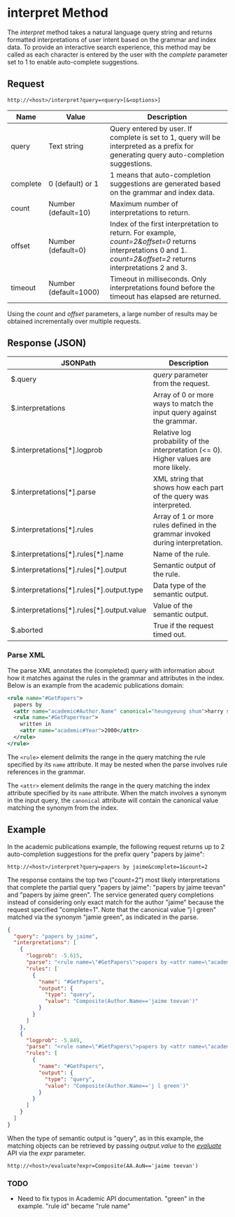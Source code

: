 <!--
NavPath: Knowledge Exploration Service/Web API Interface
LinkLabel: Interpret Method
Url: KES/documentation/Web-API-Interface/interpret-method
Weight: 30
-->

# interpret Method
The *interpret* method takes a natural language query string and returns formatted interpretations of user intent based on the grammar and index data.  To provide an interactive search experience, this method may be called as each character is entered by the user with the *complete* parameter set to 1 to enable auto-complete suggestions.

## Request
`http://<host>/interpret?query=<query>[&<options>]`

Name|Value| Description
----|----|----
query    | Text string | Query entered by user.  If complete is set to 1, query will be interpreted as a prefix for generating query auto-completion suggestions.        
complete | 0 (default) or 1 | 1 means that auto-completion suggestions are generated based on the grammar and index data.         
count    | Number (default=10) | Maximum number of interpretations to return.         
offset   | Number (default=0) | Index of the first interpretation to return.  For example, *count=2&offset=0* returns interpretations 0 and 1. *count=2&offset=2* returns interpretations 2 and 3.       
timeout  | Number (default=1000) | Timeout in milliseconds. Only interpretations found before the timeout has elapsed are returned.

Using the *count* and *offset* parameters, a large number of results may be obtained incrementally over multiple requests.

## Response (JSON)
JSONPath     | Description
---------|---------
$.query	|*query* parameter from the request.
$.interpretations	|Array of 0 or more ways to match the input query against the grammar.
$.interpretations[\*].logprob	|Relative log probability of the interpretation (<= 0).  Higher values are more likely.
$.interpretations[\*].parse	|XML string that shows how each part of the query was interpreted.
$.interpretations[\*].rules	|Array of 1 or more rules defined in the grammar invoked during interpretation.
$.interpretations[\*].rules[\*].name	|Name of the rule.
$.interpretations[\*].rules[\*].output	|Semantic output of the rule.
$.interpretations[\*].rules[\*].output.type	|Data type of the semantic output.
$.interpretations[\*].rules[\*].output.value|Value of the semantic output.  
$.aborted | True if the request timed out.

### Parse XML
The parse XML annotates the (completed) query with information about how it matches against the rules in the grammar and attributes in the index.  Below is an example from the academic publications domain:

```xml
<rule name="#GetPapers">
  papers by 
  <attr name="academic#Author.Name" canonical="heungyeung shum">harry shum</attr>
  <rule name="#GetPaperYear">
    written in
    <attr name="academic#Year">2000</attr>
  </rule>
</rule>
```

The `<rule>` element delimits the range in the query matching the rule specified by its `name` attribute.  It may be nested when the parse involves rule references in the grammar.

The `<attr>` element delimits the range in the query matching the index attribute specified by its `name` attribute.  When the match involves a synonym in the input query, the `canonical` attribute will contain the canonical value matching the synonym from the index.

## Example
In the academic publications example, the following request returns up to 2 auto-completion suggestions for the prefix query "papers by jaime":

`http://<host>/interpret?query=papers by jaime&complete=1&count=2`

The response contains the top two ("count=2") most likely interpretations that complete the partial query "papers by jaime": "papers by jaime teevan" and "papers by jaime green".  The service generated query completions instead of considering only exact match for the author "jaime" because the request specified "complete=1". Note that the canonical value "j l green" matched via the synonym "jamie green", as indicated in the parse.


```json
{
  "query": "papers by jaime",
  "interpretations": [
    {
      "logprob": -5.615,
      "parse": "<rule name=\"#GetPapers\">papers by <attr name=\"academic#Author.Name\">jaime teevan</attr></rule>",
      "rules": [
        {
          "name": "#GetPapers",
          "output": {
            "type": "query",
            "value": "Composite(Author.Name=='jaime teevan')"
          }
        }
      ]
    },
    {
      "logprob": -5.849,
      "parse": "<rule name=\"#GetPapers\">papers by <attr name=\"academic#Author.Name\" canonical=\"j l green\">jaime green</attr></rule>",
      "rules": [
        {
          "name": "#GetPapers",
          "output": {
            "type": "query",
            "value": "Composite(Author.Name=='j l green')"
          }
        }
      ]
    }
  ]
}
```  

When the type of semantic output is "query", as in this example, the matching objects can be retrieved by passing *output.value* to the [*evaluate*](evaluate.md) API via the *expr* parameter.

`http://<host>/evaluate?expr=Composite(AA.AuN=='jaime teevan')`
  
### TODO
* Need to fix typos in Academic API documentation.  "green" in the example.  "rule id" became "rule name"
